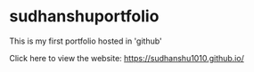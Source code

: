# sudhanshuportfolio
This is my first portfolio hosted in 'github'


Click here to view the website: https://sudhanshu1010.github.io/
